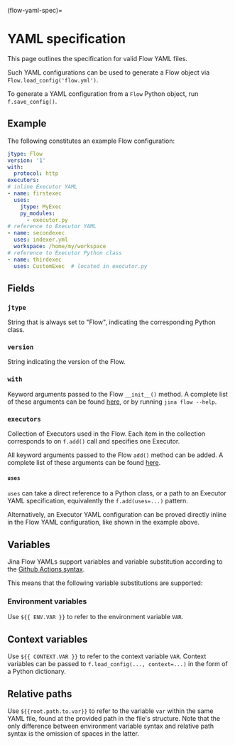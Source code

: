 (flow-yaml-spec)=
# YAML specification

This page outlines the specification for valid Flow YAML files.

Such YAML configurations can be used to generate a Flow object via `Flow.load_config('flow.yml')`.

To generate a YAML configuration from a `Flow` Python object, run `f.save_config()`.

## Example

The following constitutes an example Flow configuration:

```yaml
jtype: Flow
version: '1'
with:
  protocol: http
executors:
# inline Executor YAML
- name: firstexec
  uses:
    jtype: MyExec
    py_modules:
      - executor.py
# reference to Executor YAML
- name: secondexec
  uses: indexer.yml
  workspace: /home/my/workspace
# reference to Executor Python class
- name: thirdexec
  uses: CustomExec  # located in executor.py
```

## Fields

### `jtype`
String that is always set to "Flow", indicating the corresponding Python class.

### `version`
String indicating the version of the Flow.

### `with`
Keyword arguments passed to the Flow `__init__()` method. A complete list of these arguments can be found [here](https://docs.jina.ai/api/jina.orchestrate.flow.base/#jina.orchestrate.flow.base.Flow),
or by running `jina flow --help`.

### `executors`
Collection of Executors used in the Flow.
Each item in the collection corresponds to on `f.add()` call and specifies one Executor.

All keyword arguments passed to the Flow `add()` method can be added.
A complete list of these arguments can be found [here](https://docs.jina.ai/api/jina.orchestrate.flow.base/#jina.orchestrate.flow.base.Flow.add).

#### `uses`

`uses` can take a direct reference to a Python class, or a path to an Executor YAML specification, equivalently the `f.add(uses=...)` pattern.

Alternatively, an Executor YAML configuration can be proved directly inline in the Flow YAML configuration, like shown in the example above.


## Variables

Jina Flow YAMLs support variables and variable substitution according to the [Github Actions syntax](https://docs.github.com/en/actions/learn-github-actions/environment-variables).

This means that the following variable substitutions are supported:

### Environment variables

Use `${{ ENV.VAR }}` to refer to the environment variable `VAR`.

## Context variables

Use `${{ CONTEXT.VAR }}` to refer to the context variable `VAR`.
Context variables can be passed to `f.load_config(..., context=...)` in the form of a Python dictionary.

## Relative paths

Use `${{root.path.to.var}}` to refer to the variable `var` within the same YAML file, found at the provided path in the file's structure.
Note that the only difference between environment variable syntax and relative path syntax is the omission of spaces in the latter.
